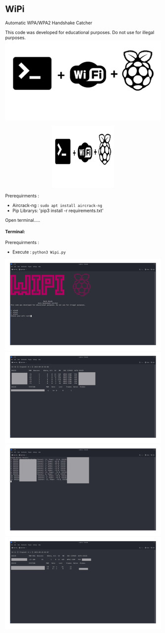 # WiPi
Automatic WPA/WPA2 Handshake Catcher

This code was developed for educational purposes. Do not use for illegal purposes.
![Network interface](Photos/banner.png)
<p align="center">
  <img src="Photos/banner.png" alt="alternatif metin" width="200" height="200" />
</p>

Prerequirments :

- Aircrack-ng : `sudo apt install aircrack-ng`
- Pip Librarys: 'pip3 install -r requirements.txt'

Open terminal.....

#### Terminal:
Prerequirments :

- Execute : `python3 Wipi.py`

![Network interface](Photos/open_page.png)
![Network interface](Photos/scan.png)
![Network interface](Photos/founded.png)
![Network interface](Photos/capture_handshake.png)
